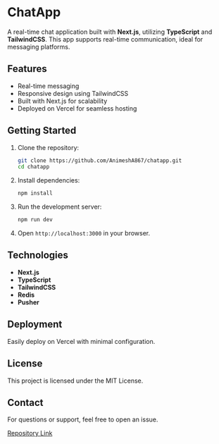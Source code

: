 # ChatApp

A real-time chat application built with **Next.js**, utilizing **TypeScript** and **TailwindCSS**. This app supports real-time communication, ideal for messaging platforms.

## Features

- Real-time messaging
- Responsive design using TailwindCSS
- Built with Next.js for scalability
- Deployed on Vercel for seamless hosting

## Getting Started

1. Clone the repository:

   ```bash
   git clone https://github.com/AnimeshA867/chatapp.git
   cd chatapp
   ```

2. Install dependencies:

   ```bash
   npm install
   ```

3. Run the development server:

   ```bash
   npm run dev
   ```

4. Open `http://localhost:3000` in your browser.

## Technologies

- **Next.js**
- **TypeScript**
- **TailwindCSS**
- **Redis**
- **Pusher**

## Deployment

Easily deploy on Vercel with minimal configuration.

## License

This project is licensed under the MIT License.

## Contact

For questions or support, feel free to open an issue.

[Repository Link](https://github.com/AnimeshA867/chatapp)

